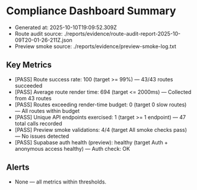 # Compliance Dashboard Summary

- Generated at: 2025-10-10T19:09:52.309Z
- Route audit source: ./reports/evidence/route-audit-report-2025-10-09T20-01-26-211Z.json
- Preview smoke source: ./reports/evidence/preview-smoke-log.txt

## Key Metrics

- [PASS] Route success rate: 100 (target >= 99%) — 43/43 routes succeeded
- [PASS] Average route render time: 694 (target <= 2000ms) — Collected from 43 routes
- [PASS] Routes exceeding render-time budget: 0 (target 0 slow routes) — All routes within budget
- [PASS] Unique API endpoints exercised: 1 (target >= 1 endpoint) — 47 total calls recorded
- [PASS] Preview smoke validations: 4/4 (target All smoke checks pass) — No issues detected
- [PASS] Supabase auth health (preview): healthy (target Auth + anonymous access healthy) — Auth check: OK

## Alerts

- None — all metrics within thresholds.
